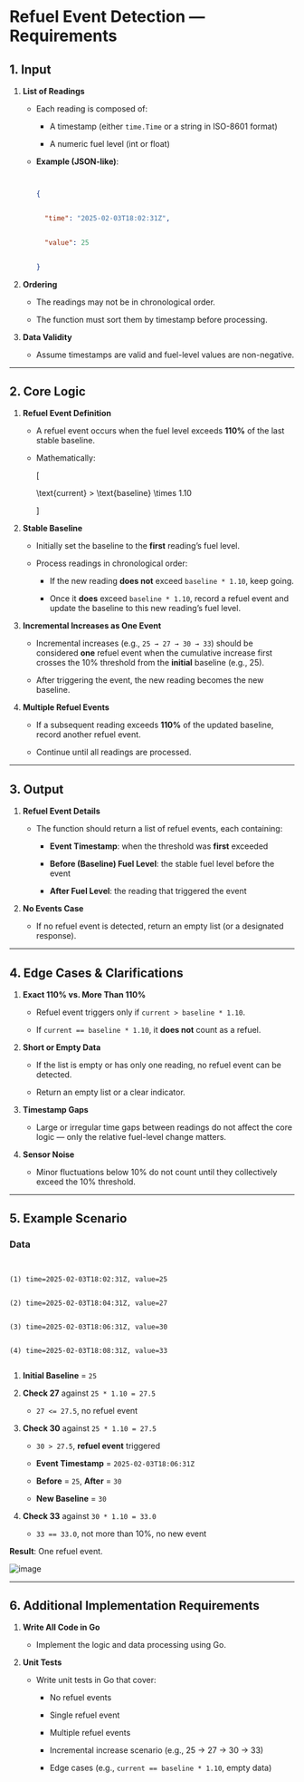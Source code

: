 # Refuel Event Detection — Requirements



## 1. Input





1. **List of Readings**  


   - Each reading is composed of:  


     - A timestamp (either `time.Time` or a string in ISO-8601 format)  


     - A numeric fuel level (int or float)  


   - **Example (JSON-like)**:


     ```json


     {


       "time": "2025-02-03T18:02:31Z",


       "value": 25


     }


     ```





2. **Ordering**  


   - The readings may not be in chronological order.  


   - The function must sort them by timestamp before processing.





3. **Data Validity**  


   - Assume timestamps are valid and fuel-level values are non-negative.





---





## 2. Core Logic





1. **Refuel Event Definition**  


   - A refuel event occurs when the fuel level exceeds **110%** of the last stable baseline.  


   - Mathematically:


     \[


     \text{current} > \text{baseline} \times 1.10


     \]





2. **Stable Baseline**  


   - Initially set the baseline to the **first** reading’s fuel level.  


   - Process readings in chronological order:  


     - If the new reading **does not** exceed `baseline * 1.10`, keep going.  


     - Once it **does** exceed `baseline * 1.10`, record a refuel event and update the baseline to this new reading’s fuel level.





3. **Incremental Increases as One Event**  


   - Incremental increases (e.g., `25 → 27 → 30 → 33`) should be considered **one** refuel event when the cumulative increase first crosses the 10% threshold from the **initial** baseline (e.g., 25).  


   - After triggering the event, the new reading becomes the new baseline.





4. **Multiple Refuel Events**  


   - If a subsequent reading exceeds **110%** of the updated baseline, record another refuel event.  


   - Continue until all readings are processed.





---





## 3. Output





1. **Refuel Event Details**  


   - The function should return a list of refuel events, each containing:  


     - **Event Timestamp**: when the threshold was **first** exceeded  


     - **Before (Baseline) Fuel Level**: the stable fuel level before the event  


     - **After Fuel Level**: the reading that triggered the event





2. **No Events Case**  


   - If no refuel event is detected, return an empty list (or a designated response).





---





## 4. Edge Cases & Clarifications





1. **Exact 110% vs. More Than 110%**  


   - Refuel event triggers only if `current > baseline * 1.10`.  


   - If `current == baseline * 1.10`, it **does not** count as a refuel.





2. **Short or Empty Data**  


   - If the list is empty or has only one reading, no refuel event can be detected.  


   - Return an empty list or a clear indicator.





3. **Timestamp Gaps**  


   - Large or irregular time gaps between readings do not affect the core logic — only the relative fuel-level change matters.





4. **Sensor Noise**  


   - Minor fluctuations below 10% do not count until they collectively exceed the 10% threshold.



---





## 5. Example Scenario





### Data


```


(1) time=2025-02-03T18:02:31Z, value=25 


(2) time=2025-02-03T18:04:31Z, value=27 


(3) time=2025-02-03T18:06:31Z, value=30 


(4) time=2025-02-03T18:08:31Z, value=33


```





1. **Initial Baseline** = `25`  


2. **Check 27** against `25 * 1.10 = 27.5`  


   - `27 <= 27.5`, no refuel event  


3. **Check 30** against `25 * 1.10 = 27.5`  


   - `30 > 27.5`, **refuel event** triggered  


   - **Event Timestamp** = `2025-02-03T18:06:31Z`  


   - **Before** = `25`, **After** = `30`  


   - **New Baseline** = `30`  


4. **Check 33** against `30 * 1.10 = 33.0`  


   - `33 == 33.0`, not more than 10%, no new event  





**Result**: One refuel event.


![image](https://github.com/user-attachments/assets/7c2c380f-f8e5-41b1-8154-6f1814a26f78)



---





## 6. Additional Implementation Requirements





1. **Write All Code in Go**  


   - Implement the logic and data processing using Go.



2. **Unit Tests**  


   - Write unit tests in Go that cover:


     - No refuel events  


     - Single refuel event  


     - Multiple refuel events  


     - Incremental increase scenario (e.g., 25 → 27 → 30 → 33)  


     - Edge cases (e.g., `current == baseline * 1.10`, empty data)

